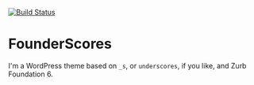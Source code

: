[![Build Status](https://travis-ci.org/Automattic/_s.svg?branch=master)](https://travis-ci.org/Automattic/_s)

FounderScores
===

I'm a WordPress theme based on `_s`, or `underscores`, if you like, and Zurb
Foundation 6.

